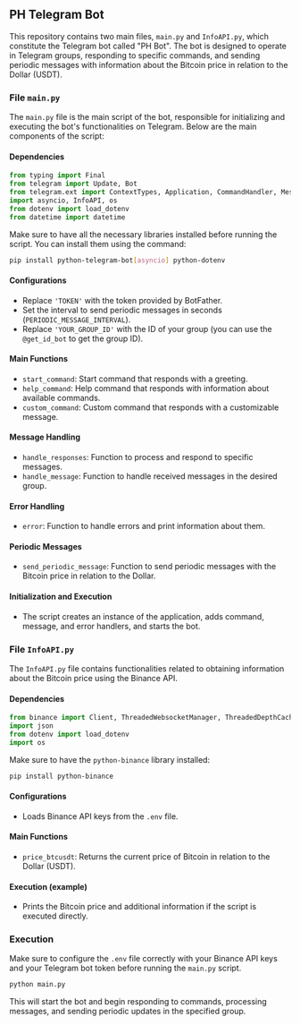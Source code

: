 ## PH Telegram Bot

This repository contains two main files, `main.py` and `InfoAPI.py`, which constitute the Telegram bot called "PH Bot". The bot is designed to operate in Telegram groups, responding to specific commands, and sending periodic messages with information about the Bitcoin price in relation to the Dollar (USDT).

### File `main.py`

The `main.py` file is the main script of the bot, responsible for initializing and executing the bot's functionalities on Telegram. Below are the main components of the script:

#### Dependencies

```python
from typing import Final
from telegram import Update, Bot
from telegram.ext import ContextTypes, Application, CommandHandler, MessageHandler, filters, CallbackContext
import asyncio, InfoAPI, os
from dotenv import load_dotenv
from datetime import datetime
```

Make sure to have all the necessary libraries installed before running the script. You can install them using the command:

```bash
pip install python-telegram-bot[asyncio] python-dotenv
```

#### Configurations

- Replace `'TOKEN'` with the token provided by BotFather.
- Set the interval to send periodic messages in seconds (`PERIODIC_MESSAGE_INTERVAL`).
- Replace `'YOUR_GROUP_ID'` with the ID of your group (you can use the `@get_id_bot` to get the group ID).

#### Main Functions

- `start_command`: Start command that responds with a greeting.
- `help_command`: Help command that responds with information about available commands.
- `custom_command`: Custom command that responds with a customizable message.

#### Message Handling

- `handle_responses`: Function to process and respond to specific messages.
- `handle_message`: Function to handle received messages in the desired group.

#### Error Handling

- `error`: Function to handle errors and print information about them.

#### Periodic Messages

- `send_periodic_message`: Function to send periodic messages with the Bitcoin price in relation to the Dollar.

#### Initialization and Execution

- The script creates an instance of the application, adds command, message, and error handlers, and starts the bot.

### File `InfoAPI.py`

The `InfoAPI.py` file contains functionalities related to obtaining information about the Bitcoin price using the Binance API.

#### Dependencies

```python
from binance import Client, ThreadedWebsocketManager, ThreadedDepthCacheManager
import json
from dotenv import load_dotenv
import os
```

Make sure to have the `python-binance` library installed:

```bash
pip install python-binance
```

#### Configurations

- Loads Binance API keys from the `.env` file.

#### Main Functions

- `price_btcusdt`: Returns the current price of Bitcoin in relation to the Dollar (USDT).

#### Execution (example)

- Prints the Bitcoin price and additional information if the script is executed directly.

### Execution

Make sure to configure the `.env` file correctly with your Binance API keys and your Telegram bot token before running the `main.py` script.

```bash
python main.py
```

This will start the bot and begin responding to commands, processing messages, and sending periodic updates in the specified group.